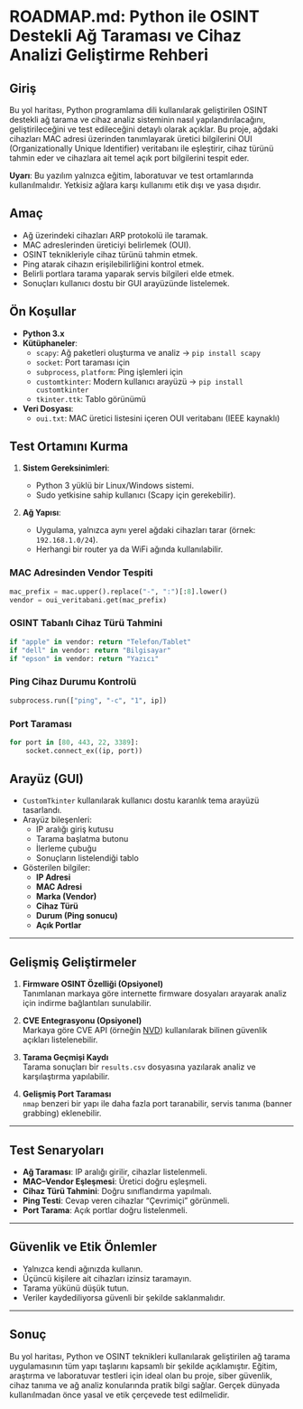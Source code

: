 # ROADMAP.md: Python ile OSINT Destekli Ağ Taraması ve Cihaz Analizi Geliştirme Rehberi

## Giriş
Bu yol haritası, Python programlama dili kullanılarak geliştirilen OSINT destekli ağ tarama ve cihaz analiz sisteminin nasıl yapılandırılacağını, geliştirileceğini ve test edileceğini detaylı olarak açıklar. Bu proje, ağdaki cihazları MAC adresi üzerinden tanımlayarak üretici bilgilerini OUI (Organizationally Unique Identifier) veritabanı ile eşleştirir, cihaz türünü tahmin eder ve cihazlara ait temel açık port bilgilerini tespit eder. 

**Uyarı**: Bu yazılım yalnızca eğitim, laboratuvar ve test ortamlarında kullanılmalıdır. Yetkisiz ağlara karşı kullanımı etik dışı ve yasa dışıdır.

## Amaç
- Ağ üzerindeki cihazları ARP protokolü ile taramak.
- MAC adreslerinden üreticiyi belirlemek (OUI).
- OSINT teknikleriyle cihaz türünü tahmin etmek.
- Ping atarak cihazın erişilebilirliğini kontrol etmek.
- Belirli portlara tarama yaparak servis bilgileri elde etmek.
- Sonuçları kullanıcı dostu bir GUI arayüzünde listelemek.

## Ön Koşullar
- **Python 3.x**
- **Kütüphaneler**:
  - `scapy`: Ağ paketleri oluşturma ve analiz → `pip install scapy`
  - `socket`: Port taraması için
  - `subprocess`, `platform`: Ping işlemleri için
  - `customtkinter`: Modern kullanıcı arayüzü → `pip install customtkinter`
  - `tkinter.ttk`: Tablo görünümü
- **Veri Dosyası**:
  - `oui.txt`: MAC üretici listesini içeren OUI veritabanı (IEEE kaynaklı)

## Test Ortamını Kurma
1. **Sistem Gereksinimleri**:
   - Python 3 yüklü bir Linux/Windows sistemi.
   - Sudo yetkisine sahip kullanıcı (Scapy için gerekebilir).

2. **Ağ Yapısı**:
   - Uygulama, yalnızca aynı yerel ağdaki cihazları tarar (örnek: `192.168.1.0/24`).
   - Herhangi bir router ya da WiFi ağında kullanılabilir.



### MAC Adresinden Vendor Tespiti
```python
mac_prefix = mac.upper().replace("-", ":")[:8].lower()
vendor = oui_veritabani.get(mac_prefix)
```

### OSINT Tabanlı Cihaz Türü Tahmini
```python
if "apple" in vendor: return "Telefon/Tablet"
if "dell" in vendor: return "Bilgisayar"
if "epson" in vendor: return "Yazıcı"
```

### Ping Cihaz Durumu Kontrolü
```python
subprocess.run(["ping", "-c", "1", ip])
```
### Port Taraması
```python
for port in [80, 443, 22, 3389]:
    socket.connect_ex((ip, port))
```

## Arayüz (GUI)

- `CustomTkinter` kullanılarak kullanıcı dostu karanlık tema arayüzü tasarlandı.
- Arayüz bileşenleri:
  - IP aralığı giriş kutusu
  - Tarama başlatma butonu
  - İlerleme çubuğu
  - Sonuçların listelendiği tablo
- Gösterilen bilgiler:
  - **IP Adresi**
  - **MAC Adresi**
  - **Marka (Vendor)**
  - **Cihaz Türü**
  - **Durum (Ping sonucu)**
  - **Açık Portlar**

---

## Gelişmiş Geliştirmeler

1. **Firmware OSINT Özelliği (Opsiyonel)**  
   Tanımlanan markaya göre internette firmware dosyaları arayarak analiz için indirme bağlantıları sunulabilir.

2. **CVE Entegrasyonu (Opsiyonel)**  
   Markaya göre CVE API (örneğin [NVD](https://nvd.nist.gov/)) kullanılarak bilinen güvenlik açıkları listelenebilir.

3. **Tarama Geçmişi Kaydı**  
   Tarama sonuçları bir `results.csv` dosyasına yazılarak analiz ve karşılaştırma yapılabilir.

4. **Gelişmiş Port Taraması**  
   `nmap` benzeri bir yapı ile daha fazla port taranabilir, servis tanıma (banner grabbing) eklenebilir.

---

## Test Senaryoları

- **Ağ Taraması**: IP aralığı girilir, cihazlar listelenmeli.
- **MAC–Vendor Eşleşmesi**: Üretici doğru eşleşmeli.
- **Cihaz Türü Tahmini**: Doğru sınıflandırma yapılmalı.
- **Ping Testi**: Cevap veren cihazlar “Çevrimiçi” görünmeli.
- **Port Tarama**: Açık portlar doğru listelenmeli.

---

## Güvenlik ve Etik Önlemler

- Yalnızca kendi ağınızda kullanın.
- Üçüncü kişilere ait cihazları izinsiz taramayın.
- Tarama yükünü düşük tutun.
- Veriler kaydediliyorsa güvenli bir şekilde saklanmalıdır.

---

## Sonuç

Bu yol haritası, Python ve OSINT teknikleri kullanılarak geliştirilen ağ tarama uygulamasının tüm yapı taşlarını kapsamlı bir şekilde açıklamıştır. Eğitim, araştırma ve laboratuvar testleri için ideal olan bu proje, siber güvenlik, cihaz tanıma ve ağ analiz konularında pratik bilgi sağlar. Gerçek dünyada kullanılmadan önce yasal ve etik çerçevede test edilmelidir.
